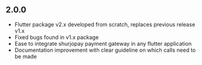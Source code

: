 ## 2.0.0

- Flutter package v2.x developed from scratch, replaces previous release v1.x
- Fixed bugs found in v1.x package
- Ease to integrate shurjopay payment gateway in any flutter application
- Documentation improvement with clear guideline on which calls need to be made
